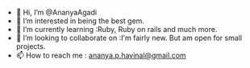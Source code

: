 - 👋 Hi, I’m @AnanyaAgadi
- 👀 I’m interested in being the best gem. 
- 🌱 I’m currently learning :Ruby, Ruby on rails and much more.
- 💞️ I’m looking to collaborate on :I'm fairly new. But am open for small projects.
- 📫 How to reach me : ananya.p.havinal@gmail.com

<!---
AnanyaAgadi/AnanyaAgadi is a ✨ special ✨ repository because its `README.md` (this file) appears on your GitHub profile.
You can click the Preview link to take a look at your changes.
--->

